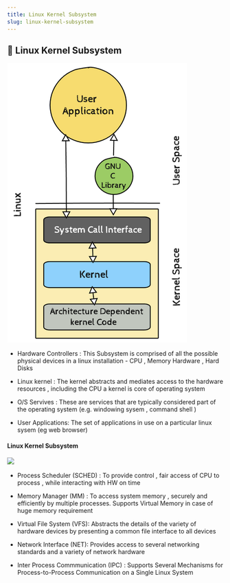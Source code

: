 ```yaml
---
title: Linux Kernel Subsystem
slug: linux-kernel-subsystem
---
```


## 📌 Linux Kernel Subsystem 

![](/static/img/icon/linux-components.png)

- Hardware Controllers : This Subsystem is comprised of all the possible physical devices in a linux 
installation - CPU , Memory Hardware , Hard Disks 

- Linux kernel : The kernel abstracts and mediates access to  the hardware resources , including the CPU
a kernel is core of operating system 

- O/S Servives : These are services that are typically considered part of the operating 
system (e.g. windowing sysem , command shell )  

- User Applications: The set of applications in use on a particular linux sysem (eg web browser) 

#### Linux Kernel Subsystem 

![](/img/icon/linux-subsystem.png)

- Process Scheduler (SCHED) : To provide control , fair access of CPU to process , while 
interacting with HW on time 

- Memory Manager (MM) : To access system memory , securely and efficiently by multiple 
  processes. Supports Virtual Memory in case of huge memory requirement 

- Virtual File System (VFS): Abstracts the details of the variety of hardware devices by 
  presenting a common file interface to all devices 

- Network Interface (NET): Provides access to several networking standards 
and a variety of network hardware 

- Inter Process Commmunication (IPC) : Supports Several Mechanisms for 
Process-to-Process Communication on a Single Linux System 

